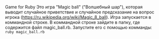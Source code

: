 Game for Ruby
Это игра "Magic ball" ("Волшебный шар"), которая выводит случайное приветствие и случайное предсказание на вопрос игрока (https://ru.wikipedia.org/wiki/Magic_8_ball).
Игра запускается в коммандной строке. В коммандной строке зайдите в папку, где содержится файл magic_ball.rb. Запустите его с помощью комманды:   
```ruby magic_ball.rb```
